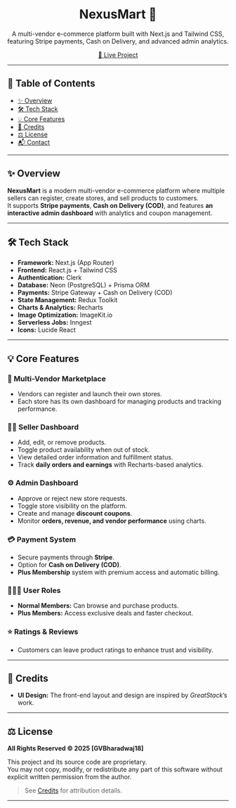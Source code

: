 <div align="center">
  <h1>NexusMart 🛒</h1>
  <p>
    A multi-vendor e-commerce platform built with Next.js and Tailwind CSS, featuring Stripe payments, Cash on Delivery, and advanced admin analytics.
  </p>
  <a href="https://your-live-demo-link.com" target="_blank">🔗 Live Project</a>
</div>

---

## 📖 Table of Contents

- [✨ Overview](#-overview)
- [🛠️ Tech Stack](#-tech-stack)
- [💡 Core Features](#-core-features)
- [🎨 Credits](#-credits)
- [⚖️ License](#-license)
- [📬 Contact](#-contact)

---

## ✨ Overview

**NexusMart** is a modern multi-vendor e-commerce platform where multiple sellers can register, create stores, and sell products to customers.  
It supports **Stripe payments**, **Cash on Delivery (COD)**, and features **an interactive admin dashboard** with analytics and coupon management.

---

## 🛠️ Tech Stack

- **Framework:** Next.js (App Router)
- **Frontend:** React.js + Tailwind CSS
- **Authentication:** Clerk
- **Database:** Neon (PostgreSQL) + Prisma ORM
- **Payments:** Stripe Gateway + Cash on Delivery (COD)
- **State Management:** Redux Toolkit
- **Charts & Analytics:** Recharts
- **Image Optimization:** ImageKit.io
- **Serverless Jobs:** Inngest
- **Icons:** Lucide React

---

## 💡 Core Features

### 🏪 Multi-Vendor Marketplace
- Vendors can register and launch their own stores.
- Each store has its own dashboard for managing products and tracking performance.

### 👨‍💼 Seller Dashboard
- Add, edit, or remove products.
- Toggle product availability when out of stock.
- View detailed order information and fulfillment status.
- Track **daily orders and earnings** with Recharts-based analytics.

### ⚙️ Admin Dashboard
- Approve or reject new store requests.
- Toggle store visibility on the platform.
- Create and manage **discount coupons**.
- Monitor **orders, revenue, and vendor performance** using charts.

### 💳 Payment System
- Secure payments through **Stripe**.
- Option for **Cash on Delivery (COD)**.
- **Plus Membership** system with premium access and automatic billing.

### 🧑‍🤝‍🧑 User Roles
- **Normal Members:** Can browse and purchase products.
- **Plus Members:** Access exclusive deals and faster checkout.

### ⭐ Ratings & Reviews
- Customers can leave product ratings to enhance trust and visibility.

---

## 🎨 Credits

- **UI Design:** The front-end layout and design are inspired by *GreatStack*’s work.

---

## ⚖️ License

**All Rights Reserved © 2025 [GVBharadwaj18]**

This project and its source code are proprietary.  
You may not copy, modify, or redistribute any part of this software without explicit written permission from the author.

> See [Credits](#-credits) for attribution details.

---


